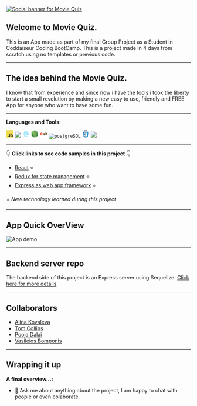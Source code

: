 [![Social banner for Movie Quiz](https://play-lh.googleusercontent.com/CEuBzhjSrMdLryPZvX-qxNbtpbGiGbGZHMDY1YT6pXfPAsRRKphwW2v-6hZmSz8PIMg)](https://moviequizgame.netlify.app/)

## Welcome to Movie Quiz.

This is an App made as part of my final Group Project as a Student in Coddaiseur Coding BootCamp.
This is a project made in 4 days from scratch using no templates or previous code.

---

## The idea behind the Movie Quiz.

I know that from experience and since now i have the tools i took the liberty to start a small revolution by making a new easy to use, friendly and FREE App for anyone who want to have some fun.

---

**Languages and Tools:**

<code><img height="20" src="https://raw.githubusercontent.com/github/explore/80688e429a7d4ef2fca1e82350fe8e3517d3494d/topics/javascript/javascript.png"></code>
<code><img height="20" src="https://seeklogo.com/images/R/redux-logo-9CA6836C12-seeklogo.com.png"></code>
<code><img height="20" src="https://raw.githubusercontent.com/github/explore/80688e429a7d4ef2fca1e82350fe8e3517d3494d/topics/react/react.png"></code>
<code><img height="20" src="https://raw.githubusercontent.com/github/explore/80688e429a7d4ef2fca1e82350fe8e3517d3494d/topics/nodejs/nodejs.png"></code>
<code><img height="20" src="https://raw.githubusercontent.com/github/explore/80688e429a7d4ef2fca1e82350fe8e3517d3494d/topics/git/git.png"></code>
<code><img height='20' title='postgreSQL' src='https://user-images.githubusercontent.com/31222514/155521312-96e008ba-1d5e-409f-aaec-ca229ca275c6.jpeg'></code>
<code><img height='20' title= 'CSS3' src='https://raw.githubusercontent.com/github/explore/80688e429a7d4ef2fca1e82350fe8e3517d3494d/topics/css/css.png'></code>
<code><img height='20'  src='https://mui.com/static/logo.png'></code>

---

👇 **Click links to see code samples in this project** 👇

- [React](https://github.com/Alina-Kovaleva/movie-quiz-client/blob/master/src/App.js) ⭐
- [Redux for state management](https://github.com/Alina-Kovaleva/movie-quiz-client/tree/master/src/store) ⭐
- [Express as web app framework](https://github.com/Alina-Kovaleva/movie-quiz-server/blob/master/index.js) ⭐

⭐ _New technology learned during this project_

---

## App Quick OverView

![App demo](./assets/Screen%20Recording%202022-05-10%20at%2012.gif)

---

## Backend server repo

The backend side of this project is an Express server using Sequelize. [Click here for more details](https://github.com/Alina-Kovaleva/movie-quiz-server)

---

## Collaborators

- [Alina Kovaleva](https://github.com/Alina-Kovaleva)
- [Tom Collins](https://github.com/t0mc0llins)
- [Pooja Dalai](https://github.com/poojadalai)
- [Vasileios Bomponis](https://github.com/Vasileios1314)

---

## Wrapping it up

**A final overview...:**

- 💬 Ask me about anything about the project, I am happy to chat with people or even colaborate.
